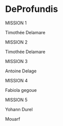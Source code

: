 # DeProfundis


MISSION 1

Timothée Delamare

MISSION 2

Timothée Delamare

MISSION 3

Antoine Delage

MISSION 4

Fabiola gegoue

MISSION 5

Yohann Durel

Mouarf
